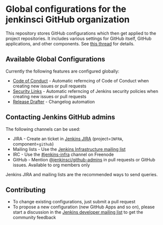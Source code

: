 Global configurations for the jenkinsci GitHub organization
====

This repository stores GitHub configurations which then get applied to the project repositories.
It includes various settings for GitHub itself, GitHub applications, and other components.
See [this thread](https://groups.google.com/forum/#!topic/jenkinsci-dev/dOs8YRQwQiI) for details.

## Available Global Configurations

Currently the following features are configured globally:

* [Code of Conduct](./CODE_OF_CONDUCT.md) - Automatic referncing of Code of Conduct when creating new issues or pull requests
* [Security Links](./SECURITY.md) - Automatic referncing of Jenkins security policies when creating new issues or pull requests
* [Release Drafter](./.github/release-drafter.adoc) - Changelog automation

## Contacting Jenkins GitHub admins

The following channels can be used:

* JIRA - Create an ticket in [Jenkins JIRA](https://issues.jenkins-ci.org) (project=`INFRA`, component=`github`)
* Mailing lists - Use the [Jenkins Infrastructure mailing list](https://jenkins.io/mailing-lists/#infra-lists-jenkins-ci-org)
* IRC - Use the [#jenkins-infra](https://jenkins.io/chat/#jenkins-infra) channel on Freenode
* GitHub - Mention [@jenkinsci/github-admins](https://github.com/orgs/jenkinsci/teams/github-admins) in pull requests or GitHub issues. Available to org members only

Jenkins JIRA and mailing lists are the recommended ways to send queries.

## Contributing

* To change existing configurations, just submit a pull request
* To propose a new configuration (new GitHub Apps and so on), please start a discussion in the [Jenkins developer mailing list](https://groups.google.com/d/forum/jenkinsci-dev) to get the community feedback
